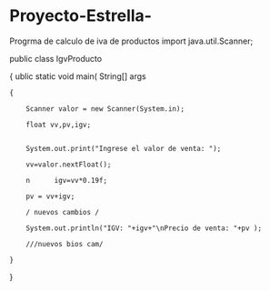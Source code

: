 # Proyecto-Estrella-
Progrma de calculo de iva de productos 
import java.util.Scanner;

public class IgvProducto

{
ublic static void main( String[] args 

    {

        Scanner valor = new Scanner(System.in);

        float vv,pv,igv;

       
        System.out.print("Ingrese el valor de venta: ");

        vv=valor.nextFloat();

        n      igv=vv*0.19f;

        pv = vv+igv;

        / nuevos cambios /

        System.out.println("IGV: "+igv+"\nPrecio de venta: "+pv );

        ///nuevos bios cam/
 
    }

}
